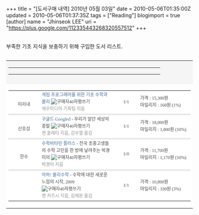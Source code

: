 +++
title = "[도서구매 내역] 2010년 05월 03일"
date = 2010-05-06T01:35:00Z
updated = 2010-05-06T01:37:35Z
tags = ["Reading"]
blogimport = true 
[author]
	name = "Jhinseok LEE"
	uri = "https://plus.google.com/112335443268320557512"
+++

<span></span><span></span><br />부족한 기초 지식을 보충하기 위해 구입한 도서 리스트.<br /><br /><table bgcolor="#d1d1d1" cellpadding="0" cellspacing="1" style="color: #444444; font-family: 돋움; font-size: 12px; line-height: 19px;"><tbody><tr style="color: #444444; font-family: 돋움; font-size: 9pt; line-height: 19px;"><td bgcolor="#f5f5f5" style="color: #444444; font-family: 돋움; font-size: 9pt; line-height: 19px;"><table cellpadding="0" cellspacing="0" height="26"><tbody><tr style="color: #444444; font-family: 돋움; font-size: 9pt; line-height: 19px;"><td align="center" style="color: #444444; font-family: 돋움; font-size: 9pt; line-height: 19px;" width="80"><img height="10" src="https://www.aladdin.co.kr/ucl_editor/img_secur/account/2006/thanks_t.gif" width="50" /></td><td align="center" style="color: #444444; font-family: 돋움; font-size: 9pt; line-height: 19px;"><img height="12" src="https://www.aladdin.co.kr/ucl_editor/img_secur/account/2005/table_t19.gif" width="29" /></td><td align="center" style="color: #444444; font-family: 돋움; font-size: 9pt; line-height: 19px;" width="98"><img height="13" src="https://www.aladdin.co.kr/ucl_editor/img_secur/account/2006/table_order03.gif" width="93" /></td><td align="center" style="color: #444444; font-family: 돋움; font-size: 9pt; line-height: 19px;" width="155"><img height="13" src="https://www.aladdin.co.kr/ucl_editor/img_secur/account/2005/table_t21.gif" width="20" /></td></tr></tbody></table></td></tr><tr style="color: #444444; font-family: 돋움; font-size: 9pt; line-height: 19px;"><td align="center" bgcolor="#ffffff" style="color: #444444; font-family: 돋움; font-size: 9pt; line-height: 19px;"><table cellpadding="4" cellspacing="0"><tbody><tr style="color: #444444; font-family: 돋움; font-size: 9pt; line-height: 19px;"><td align="center" style="color: #444444; font-family: 돋움; font-size: 9pt; line-height: 19px;" width="72"><a class="ml" href="http://www.aladdin.co.kr/shop/common/wbook_talktalk.aspx?ISBN=8990886317&amp;BranchType=1&amp;CommunityType=MyReview&amp;PaperId=2405627" style="color: #505050; text-decoration: none;"><img border="0" height="15" src="https://www.aladdin.co.kr/ucl_editor/img_secur/catalog/book/thanks_t.gif" width="50" /><br />미리내</a></td><td style="color: #444444; font-family: 돋움; font-size: 9pt; line-height: 19px;"><a href="http://www.aladdin.co.kr/shop/wproduct.aspx?ISBN=8990886317" style="color: #386da1; text-decoration: none;">게임 프로그래머를 위한 기초 수학과 물리</a>&nbsp;<img align="absbottom" alt="구매자40자평쓰기" src="https://www.aladdin.co.kr/ucl_editor/img_secur/blog2/skin/setting/font/default/write_buyercoment.gif" style="cursor: pointer;" title="구매자40자평쓰기" /><br /><span class="wr" style="color: #919191;">제우미디어 기획팀 지음</span></td><td align="center" style="color: #444444; font-family: 돋움; font-size: 9pt; line-height: 19px;" width="52">1/1</td><td style="color: #444444; font-family: 돋움; font-size: 9pt; line-height: 19px;" width="130">가격 : 15,300원<br />마일리지 : 160원 (1%)</td></tr><tr style="color: #444444; font-family: 돋움; font-size: 9pt; line-height: 19px;"><td bgcolor="#e7e7e7" colspan="4" height="1" style="color: #444444; font-family: 돋움; font-size: 9pt; line-height: 19px;"></td></tr><tr style="color: #444444; font-family: 돋움; font-size: 9pt; line-height: 19px;"><td align="center" style="color: #444444; font-family: 돋움; font-size: 9pt; line-height: 19px;" width="72"><a class="ml" href="http://www.aladdin.co.kr/shop/common/wbook_talktalk.aspx?ISBN=8963894657&amp;BranchType=1&amp;CommunityType=MyReview&amp;PaperId=3628631" style="color: #505050; text-decoration: none;"><img border="0" height="15" src="https://www.aladdin.co.kr/ucl_editor/img_secur/catalog/book/thanks_t.gif" width="50" /><br />산호섬</a></td><td style="color: #444444; font-family: 돋움; font-size: 9pt; line-height: 19px;"><a href="http://www.aladdin.co.kr/shop/wproduct.aspx?ISBN=8963894657" style="color: #386da1; text-decoration: none;">구글드 Googled</a>&nbsp;- 우리가 알던 세상의 종말&nbsp;<img align="absbottom" alt="구매자40자평쓰기" src="https://www.aladdin.co.kr/ucl_editor/img_secur/blog2/skin/setting/font/default/write_buyercoment.gif" style="cursor: pointer;" title="구매자40자평쓰기" /><br /><span class="wr" style="color: #919191;">켄 올레타 지음, 김우열 옮김</span></td><td align="center" style="color: #444444; font-family: 돋움; font-size: 9pt; line-height: 19px;" width="52">1/1</td><td style="color: #444444; font-family: 돋움; font-size: 9pt; line-height: 19px;" width="130">가격 : 18,000원<br />마일리지 : 1,800원 (10%)</td></tr><tr style="color: #444444; font-family: 돋움; font-size: 9pt; line-height: 19px;"><td bgcolor="#e7e7e7" colspan="4" height="1" style="color: #444444; font-family: 돋움; font-size: 9pt; line-height: 19px;"></td></tr><tr style="color: #444444; font-family: 돋움; font-size: 9pt; line-height: 19px;"><td align="center" style="color: #444444; font-family: 돋움; font-size: 9pt; line-height: 19px;" width="72"><a class="ml" href="http://www.aladdin.co.kr/shop/common/wbook_talktalk.aspx?ISBN=8934936355&amp;BranchType=1&amp;CommunityType=MyReview&amp;PaperId=3368968" style="color: #505050; text-decoration: none;"><img border="0" height="15" src="https://www.aladdin.co.kr/ucl_editor/img_secur/catalog/book/thanks_t.gif" width="50" /><br />한수</a></td><td style="color: #444444; font-family: 돋움; font-size: 9pt; line-height: 19px;"><a href="http://www.aladdin.co.kr/shop/wproduct.aspx?ISBN=8934936355" style="color: #386da1; text-decoration: none;">수학비타민 플러스</a>&nbsp;- 전국 초중고생들의 수학 고민을 한 방에 날려주는 박경미의&nbsp;<img align="absbottom" alt="구매자40자평쓰기" src="https://www.aladdin.co.kr/ucl_editor/img_secur/blog2/skin/setting/font/default/write_buyercoment.gif" style="cursor: pointer;" title="구매자40자평쓰기" /><br /><span class="wr" style="color: #919191;">박경미 지음</span></td><td align="center" style="color: #444444; font-family: 돋움; font-size: 9pt; line-height: 19px;" width="52">1/0</td><td style="color: #444444; font-family: 돋움; font-size: 9pt; line-height: 19px;" width="130">가격 : 11,700원<br />마일리지 : 1,170원 (10%)</td></tr><tr style="color: #444444; font-family: 돋움; font-size: 9pt; line-height: 19px;"><td bgcolor="#e7e7e7" colspan="4" height="1" style="color: #444444; font-family: 돋움; font-size: 9pt; line-height: 19px;"></td></tr><tr style="color: #444444; font-family: 돋움; font-size: 9pt; line-height: 19px;"><td align="center" style="color: #444444; font-family: 돋움; font-size: 9pt; line-height: 19px;" width="72"><img border="0" height="15" src="https://www.aladdin.co.kr/ucl_editor/img_secur/catalog/book/thanks_b.gif" width="50" /></td><td style="color: #444444; font-family: 돋움; font-size: 9pt; line-height: 19px;"><a href="http://www.aladdin.co.kr/shop/wproduct.aspx?ISBN=8931571402" style="color: #386da1; text-decoration: none;">아하! 물리수학</a>&nbsp;- 수학에 대한 새로운 느낌의 시작, 2009<img align="absbottom" alt="구매자40자평쓰기" src="https://www.aladdin.co.kr/ucl_editor/img_secur/blog2/skin/setting/font/default/write_buyercoment.gif" style="cursor: pointer;" title="구매자40자평쓰기" /><br /><span class="wr" style="color: #919191;">켄 카즈시 지음, 김제완 옮김</span></td><td align="center" style="color: #444444; font-family: 돋움; font-size: 9pt; line-height: 19px;" width="52">1/1</td><td style="color: #444444; font-family: 돋움; font-size: 9pt; line-height: 19px;" width="130">가격 : 10,800원<br />마일리지 : 330원 (3%)</td></tr></tbody></table></td></tr></tbody></table>
